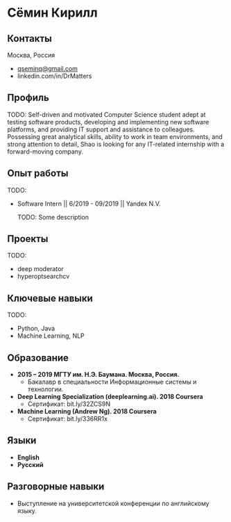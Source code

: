 # Сёмин Кирилл
## Контакты
Москва, Россия
 - qseminq@gmail.com
 - linkedin.com/in/DrMatters

## Профиль
TODO:
Self-driven and motivated Computer Science student adept at testing software products, developing and implementing new software platforms, and providing IT support and assistance to colleagues. Possessing great analytical skills, ability to work in team environments, and strong attention to detail, Shao is looking for any IT-related internship with a forward-moving company.

## Опыт работы
TODO:
 - Software Intern || 6/2019 - 09/2019 || Yandex N.V.

   TODO: Some description

## Проекты
TODO:
- deep moderator
- hyperoptsearchcv

## Ключевые навыки
TODO:
 - Python, Java
 - Machine Learning, NLP

## Образование
 - **2015 – 2019 МГТУ им. Н.Э. Баумана. Москва, Россия.**
 	- Бакалавр в специальности Информационные системы и технологии.
 - **Deep Learning Specialization (deeplearning.ai). 2018 Coursera**
 	- Сертификат: bit.ly/32ZCS9N
  - **Machine Learning (Andrew Ng). 2018 Coursera**
 	- Сертификат: bit.ly/336RR1x

## Языки
 - **English**
 - **Русский**

## Разговорные навыки
- Выступление на университетской конференции по английскому языку.